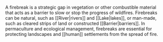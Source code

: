A firebreak is a strategic gap in vegetation or other combustible material that acts as a barrier to slow or stop the progress of wildfires. Firebreaks can be natural, such as [[River|rivers]] and [[Lake|lakes]], or man-made, such as cleared strips of land or constructed [[Barrier|barriers]]. In permaculture and ecological management, firebreaks are essential for protecting landscapes and [[human]] settlements from the spread of fire.